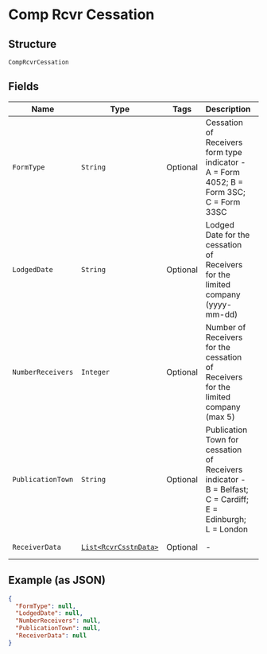 
# Comp Rcvr Cessation

## Structure

`CompRcvrCessation`

## Fields

| Name | Type | Tags | Description | Getter | Setter |
|  --- | --- | --- | --- | --- | --- |
| `FormType` | `String` | Optional | Cessation of Receivers form type indicator - A = Form 4052; B = Form 3SC; C = Form 33SC | String getFormType() | setFormType(String formType) |
| `LodgedDate` | `String` | Optional | Lodged Date for the cessation of Receivers for the limited company (yyyy-mm-dd) | String getLodgedDate() | setLodgedDate(String lodgedDate) |
| `NumberReceivers` | `Integer` | Optional | Number of Receivers for the cessation of Receivers for the limited company (max 5) | Integer getNumberReceivers() | setNumberReceivers(Integer numberReceivers) |
| `PublicationTown` | `String` | Optional | Publication Town for cessation of Receivers indicator - B = Belfast; C = Cardiff; E = Edinburgh; L = London | String getPublicationTown() | setPublicationTown(String publicationTown) |
| `ReceiverData` | [`List<RcvrCsstnData>`](../../doc/models/rcvr-csstn-data.md) | Optional | - | List<RcvrCsstnData> getReceiverData() | setReceiverData(List<RcvrCsstnData> receiverData) |

## Example (as JSON)

```json
{
  "FormType": null,
  "LodgedDate": null,
  "NumberReceivers": null,
  "PublicationTown": null,
  "ReceiverData": null
}
```

